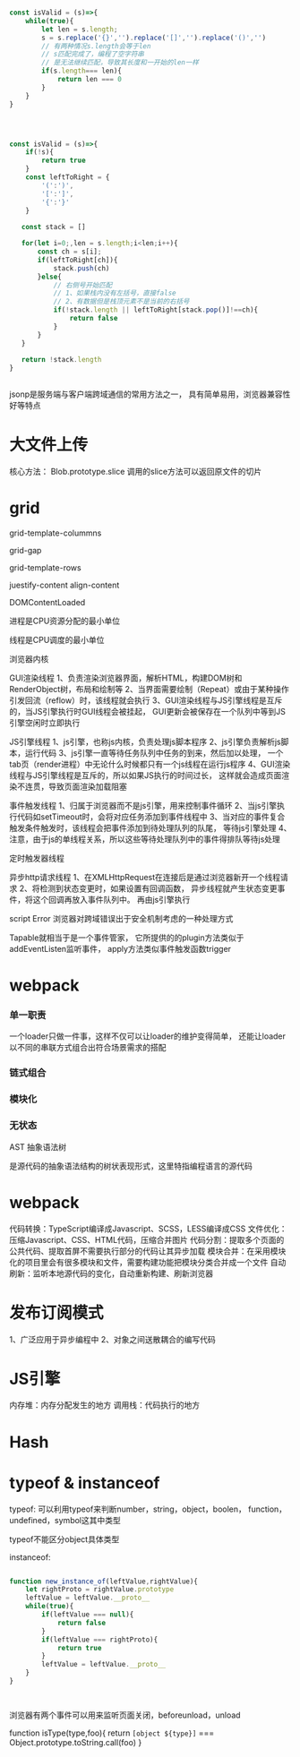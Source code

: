 

```js

const isValid = (s)=>{
    while(true){
        let len = s.length;
        s = s.replace('{}','').replace('[]','').replace('()','')
        // 有两种情况s.length会等于len
        // s匹配完成了，编程了空字符串
        // 是无法继续匹配，导致其长度和一开始的len一样
        if(s.length=== len){
            return len === 0
        }
    }
}



```



```js


const isValid = (s)=>{
    if(!s){
        return true
    }
    const leftToRight = {
        '(':')',
        '[':']',
        '{':'}'
    }
   
   const stack = []

   for(let i=0;,len = s.length;i<len;i++){
       const ch = s[i];
       if(leftToRight[ch]){
           stack.push(ch)
       }else{
           // 右侧号开始匹配
           // 1、如果栈内没有左括号，直接false
           // 2、有数据但是栈顶元素不是当前的右括号
           if(!stack.length || leftToRight[stack.pop()]!==ch){
               return false
           }
       }
   }
   
   return !stack.length
}



```



jsonp是服务端与客户端跨域通信的常用方法之一，
具有简单易用，浏览器兼容性好等特点





# 大文件上传

核心方法：
Blob.prototype.slice
调用的slice方法可以返回原文件的切片


# grid


grid-template-colummns

grid-gap

grid-template-rows




juestify-content
align-content




DOMContentLoaded




进程是CPU资源分配的最小单位

线程是CPU调度的最小单位




浏览器内核


GUI渲染线程
1、负责渲染浏览器界面，解析HTML，构建DOM树和RenderObject树，布局和绘制等
2、当界面需要绘制（Repeat）或由于某种操作引发回流（reflow）时，该线程就会执行
3、GUI渲染线程与JS引擎线程是互斥的，当JS引擎执行时GUI线程会被挂起，
   GUI更新会被保存在一个队列中等到JS引擎空闲时立即执行


JS引擎线程
1、js引擎，也称js内核，负责处理js脚本程序
2、js引擎负责解析js脚本，运行代码
3、js引擎一直等待任务队列中任务的到来，然后加以处理，
   一个tab页（render进程）中无论什么时候都只有一个js线程在运行js程序
4、GUI渲染线程与JS引擎线程是互斥的，所以如果JS执行的时间过长，
   这样就会造成页面渲染不连贯，导致页面渲染加载阻塞


事件触发线程
1、归属于浏览器而不是js引擎，用来控制事件循环
2、当js引擎执行代码如setTimeout时，会将对应任务添加到事件线程中
3、当对应的事件复合触发条件触发时，该线程会把事件添加到待处理队列的队尾，
等待js引擎处理
4、注意，由于js的单线程关系，所以这些等待处理队列中的事件得排队等待js处理




定时触发器线程


异步http请求线程
1、在XMLHttpRequest在连接后是通过浏览器新开一个线程请求
2、将检测到状态变更时，如果设置有回调函数，
异步线程就产生状态变更事件，将这个回调再放入事件队列中。
再由js引擎执行


script Error
浏览器对跨域错误出于安全机制考虑的一种处理方式




Tapable就相当于是一个事件管家，
它所提供的的plugin方法类似于addEventListen监听事件，
apply方法类似事件触发函数trigger




# webpack

### 单一职责
一个loader只做一件事，这样不仅可以让loader的维护变得简单，
还能让loader以不同的串联方式组合出符合场景需求的搭配


### 链式组合



### 模块化


### 无状态




AST 抽象语法树

是源代码的抽象语法结构的树状表现形式，这里特指编程语言的源代码





# webpack

代码转换：TypeScript编译成Javascript、SCSS，LESS编译成CSS
文件优化：压缩Javascript、CSS、HTML代码，压缩合并图片
代码分割：提取多个页面的公共代码、提取首屏不需要执行部分的代码让其异步加载
模块合并：在采用模块化的项目里会有很多模块和文件，需要构建功能把模块分类合并成一个文件
自动刷新：监听本地源代码的变化，自动重新构建、刷新浏览器





# 发布订阅模式

1、广泛应用于异步编程中
2、对象之间送散耦合的编写代码




# JS引擎

内存堆：内存分配发生的地方
调用栈：代码执行的地方



# Hash






# typeof & instanceof


typeof:
可以利用typeof来判断number，string，object，boolen，
function，undefined，symbol这其中类型

typeof不能区分object具体类型




instanceof:

```js

function new_instance_of(leftValue,rightValue){
    let rightProto = rightValue.prototype
    leftValue = leftValue.__proto__
    while(true){
        if(leftValue === null){
            return false
        }
        if(leftValue === rightProto){
            return true
        }
        leftValue = leftValue.__proto__
    }
}




```


浏览器有两个事件可以用来监听页面关闭，beforeunload，unload




function isType(type,foo){
    return `[object ${type}]`  === Object.prototype.toString.call(foo)
}


